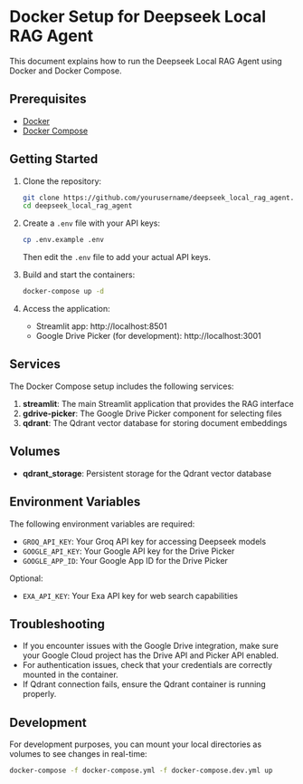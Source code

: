 # Docker Setup for Deepseek Local RAG Agent

This document explains how to run the Deepseek Local RAG Agent using Docker and Docker Compose.

## Prerequisites

- [Docker](https://docs.docker.com/get-docker/)
- [Docker Compose](https://docs.docker.com/compose/install/)

## Getting Started

1. Clone the repository:
   ```bash
   git clone https://github.com/yourusername/deepseek_local_rag_agent.git
   cd deepseek_local_rag_agent
   ```

2. Create a `.env` file with your API keys:
   ```bash
   cp .env.example .env
   ```
   
   Then edit the `.env` file to add your actual API keys.

3. Build and start the containers:
   ```bash
   docker-compose up -d
   ```

4. Access the application:
   - Streamlit app: http://localhost:8501
   - Google Drive Picker (for development): http://localhost:3001

## Services

The Docker Compose setup includes the following services:

1. **streamlit**: The main Streamlit application that provides the RAG interface
2. **gdrive-picker**: The Google Drive Picker component for selecting files
3. **qdrant**: The Qdrant vector database for storing document embeddings

## Volumes

- **qdrant_storage**: Persistent storage for the Qdrant vector database

## Environment Variables

The following environment variables are required:

- `GROQ_API_KEY`: Your Groq API key for accessing Deepseek models
- `GOOGLE_API_KEY`: Your Google API key for the Drive Picker
- `GOOGLE_APP_ID`: Your Google App ID for the Drive Picker

Optional:
- `EXA_API_KEY`: Your Exa API key for web search capabilities

## Troubleshooting

- If you encounter issues with the Google Drive integration, make sure your Google Cloud project has the Drive API and Picker API enabled.
- For authentication issues, check that your credentials are correctly mounted in the container.
- If Qdrant connection fails, ensure the Qdrant container is running properly.

## Development

For development purposes, you can mount your local directories as volumes to see changes in real-time:

```bash
docker-compose -f docker-compose.yml -f docker-compose.dev.yml up
```
